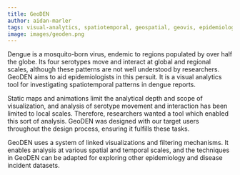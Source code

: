 ```yaml
---
title: GeoDEN
author: aidan-marler
tags: visual-analytics, spatiotemporal, geospatial, geovis, epidemiology
image: images/geoden.png
---
```

Dengue is a mosquito-born virus, endemic to regions populated by over half the globe. Its four serotypes move and interact at global and regional scales, although these patterns are not well understood by researchers.  GeoDEN aims to aid epidemiologists in this persuit. It is a visual analytics tool for investigating spatiotemporal patterns in dengue reports.  

Static maps and animations limit the analytical depth and scope of visualization, and analysis of serotype movement and interaction has been limited to local scales. Therefore, researchers wanted a tool which enabled this sort of analysis. GeoDEN was designed with our target users throughout the design process, ensuring it fulfills these tasks.

GeoDEN uses a system of linked visualizations and filtering mechanisms.  It enables analysis at various spatial and temporal scales, and the techniques in GeoDEN can be adapted for exploring other epidemiology and disease incident datasets.